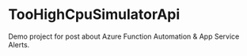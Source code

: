 # TooHighCpuSimulatorApi

Demo project for post about Azure Function Automation & App Service Alerts.
